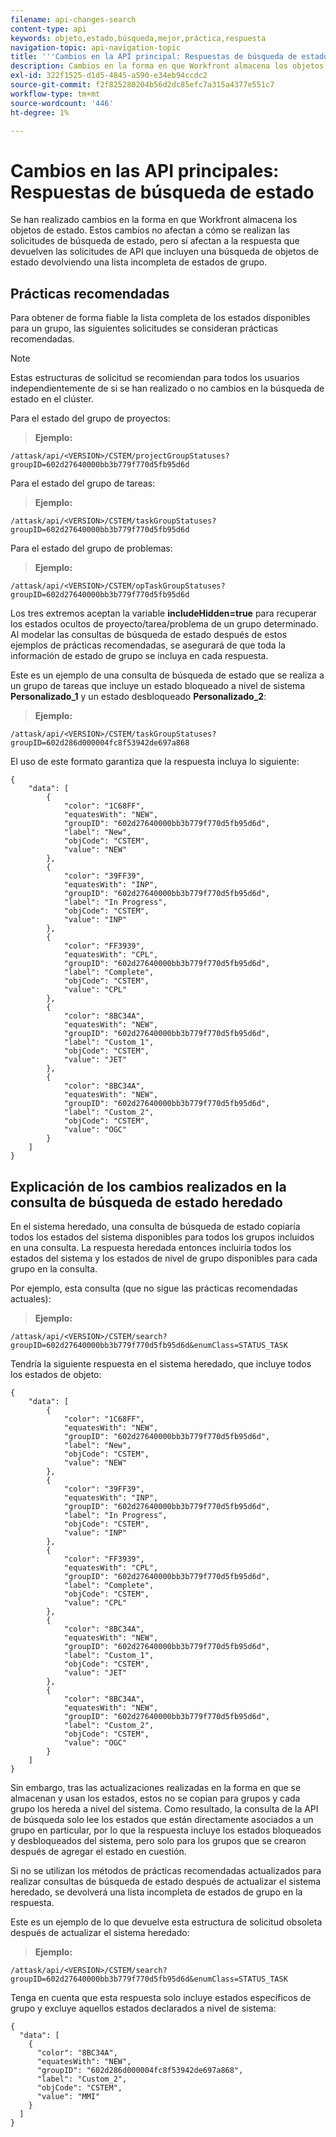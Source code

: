 ```yaml
---
filename: api-changes-search
content-type: api
keywords: objeto,estado,búsqueda,mejor,práctica,respuesta
navigation-topic: api-navigation-topic
title: '''Cambios en la API principal: Respuestas de búsqueda de estado'
description: Cambios en la forma en que Workfront almacena los objetos de estado.
exl-id: 322f1525-d1d5-4845-a590-e34eb94ccdc2
source-git-commit: f2f825280204b56d2dc85efc7a315a4377e551c7
workflow-type: tm+mt
source-wordcount: '446'
ht-degree: 1%

---
```


# Cambios en las API principales: Respuestas de búsqueda de estado

Se han realizado cambios en la forma en que Workfront almacena los objetos de estado. Estos cambios no afectan a cómo se realizan las solicitudes de búsqueda de estado, pero sí afectan a la respuesta que devuelven las solicitudes de API que incluyen una búsqueda de objetos de estado devolviendo una lista incompleta de estados de grupo.

## Prácticas recomendadas

Para obtener de forma fiable la lista completa de los estados disponibles para un grupo, las siguientes solicitudes se consideran prácticas recomendadas.

>[!NOTE]
>
>Estas estructuras de solicitud se recomiendan para todos los usuarios independientemente de si se han realizado o no cambios en la búsqueda de estado en el clúster.

Para el estado del grupo de proyectos:

>**Ejemplo:**

```
/attask/api/<VERSION>/CSTEM/projectGroupStatuses?groupID=602d27640000bb3b779f770d5fb95d6d
```

Para el estado del grupo de tareas:

>**Ejemplo:**

```
/attask/api/<VERSION>/CSTEM/taskGroupStatuses?groupID=602d27640000bb3b779f770d5fb95d6d
```

Para el estado del grupo de problemas:

>**Ejemplo:**

```
/attask/api/<VERSION>/CSTEM/opTaskGroupStatuses?groupID=602d27640000bb3b779f770d5fb95d6d
```

Los tres extremos aceptan la variable **includeHidden=true** para recuperar los estados ocultos de proyecto/tarea/problema de un grupo determinado. Al modelar las consultas de búsqueda de estado después de estos ejemplos de prácticas recomendadas, se asegurará de que toda la información de estado de grupo se incluya en cada respuesta.

Este es un ejemplo de una consulta de búsqueda de estado que se realiza a un grupo de tareas que incluye un estado bloqueado a nivel de sistema **Personalizado_1** y un estado desbloqueado **Personalizado_2**:

>**Ejemplo:**

```
/attask/api/<VERSION>/CSTEM/taskGroupStatuses?groupID=602d286d000004fc8f53942de697a868
```

El uso de este formato garantiza que la respuesta incluya lo siguiente:

```
{
    "data": [
        {
            "color": "1C68FF",
            "equatesWith": "NEW",
            "groupID": "602d27640000bb3b779f770d5fb95d6d",
            "label": "New",
            "objCode": "CSTEM",
            "value": "NEW"
        },
        {
            "color": "39FF39",
            "equatesWith": "INP",
            "groupID": "602d27640000bb3b779f770d5fb95d6d",
            "label": "In Progress",
            "objCode": "CSTEM",
            "value": "INP"
        },
        {
            "color": "FF3939",
            "equatesWith": "CPL",
            "groupID": "602d27640000bb3b779f770d5fb95d6d",
            "label": "Complete",
            "objCode": "CSTEM",
            "value": "CPL"
        },
        {
            "color": "8BC34A",
            "equatesWith": "NEW",
            "groupID": "602d27640000bb3b779f770d5fb95d6d",
            "label": "Custom_1",
            "objCode": "CSTEM",
            "value": "JET"
        },
        {
            "color": "8BC34A",
            "equatesWith": "NEW",
            "groupID": "602d27640000bb3b779f770d5fb95d6d",
            "label": "Custom_2",
            "objCode": "CSTEM",
            "value": "OGC"
        }
    ]
}
```

## Explicación de los cambios realizados en la consulta de búsqueda de estado heredado

En el sistema heredado, una consulta de búsqueda de estado copiaría todos los estados del sistema disponibles para todos los grupos incluidos en una consulta. La respuesta heredada entonces incluiría todos los estados del sistema y los estados de nivel de grupo disponibles para cada grupo en la consulta.

Por ejemplo, esta consulta (que no sigue las prácticas recomendadas actuales):

>**Ejemplo:**

```
/attask/api/<VERSION>/CSTEM/search?groupID=602d27640000bb3b779f770d5fb95d6d&enumClass=STATUS_TASK
```

Tendría la siguiente respuesta en el sistema heredado, que incluye todos los estados de objeto:

```
{
    "data": [
        {
            "color": "1C68FF",
            "equatesWith": "NEW",
            "groupID": "602d27640000bb3b779f770d5fb95d6d",
            "label": "New",
            "objCode": "CSTEM",
            "value": "NEW"
        },
        {
            "color": "39FF39",
            "equatesWith": "INP",
            "groupID": "602d27640000bb3b779f770d5fb95d6d",
            "label": "In Progress",
            "objCode": "CSTEM",
            "value": "INP"
        },
        {
            "color": "FF3939",
            "equatesWith": "CPL",
            "groupID": "602d27640000bb3b779f770d5fb95d6d",
            "label": "Complete",
            "objCode": "CSTEM",
            "value": "CPL"
        },
        {
            "color": "8BC34A",
            "equatesWith": "NEW",
            "groupID": "602d27640000bb3b779f770d5fb95d6d",
            "label": "Custom_1",
            "objCode": "CSTEM",
            "value": "JET"
        },
        {
            "color": "8BC34A",
            "equatesWith": "NEW",
            "groupID": "602d27640000bb3b779f770d5fb95d6d",
            "label": "Custom_2",
            "objCode": "CSTEM",
            "value": "OGC"
        }
    ]
}
```

Sin embargo, tras las actualizaciones realizadas en la forma en que se almacenan y usan los estados, estos no se copian para grupos y cada grupo los hereda a nivel del sistema. Como resultado, la consulta de la API de búsqueda solo lee los estados que están directamente asociados a un grupo en particular, por lo que la respuesta incluye los estados bloqueados y desbloqueados del sistema, pero solo para los grupos que se crearon después de agregar el estado en cuestión.

Si no se utilizan los métodos de prácticas recomendadas actualizados para realizar consultas de búsqueda de estado después de actualizar el sistema heredado, se devolverá una lista incompleta de estados de grupo en la respuesta.

Este es un ejemplo de lo que devuelve esta estructura de solicitud obsoleta después de actualizar el sistema heredado:

>**Ejemplo:**

```
/attask/api/<VERSION>/CSTEM/search?groupID=602d27640000bb3b779f770d5fb95d6d&enumClass=STATUS_TASK
```

Tenga en cuenta que esta respuesta solo incluye estados específicos de grupo y excluye aquellos estados declarados a nivel de sistema:

```
{
  "data": [
    {
      "color": "8BC34A",
      "equatesWith": "NEW",
      "groupID": "602d286d000004fc8f53942de697a868",
      "label": "Custom_2",
      "objCode": "CSTEM",
      "value": "MMI"
    }
  ]
}
```
